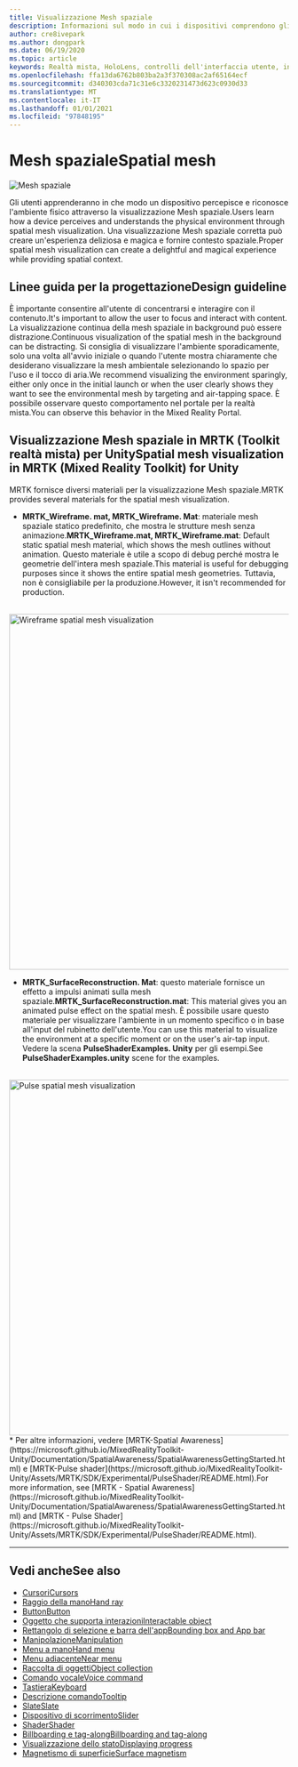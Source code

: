 ```yaml
---
title: Visualizzazione Mesh spaziale
description: Informazioni sul modo in cui i dispositivi comprendono gli ambienti fisici che usano mesh spaziali.
author: cre8ivepark
ms.author: dongpark
ms.date: 06/19/2020
ms.topic: article
keywords: Realtà mista, HoloLens, controlli dell'interfaccia utente, interazione, interfaccia utente, UX, progettazione di UX, interfaccia utente spaziale, interazione spaziale, interfaccia utente 3D, UX 3D, auricolare in realtà mista, auricolare di realtà mista di Windows, auricolare della realtà virtuale, HoloLens, MRTK, Toolkit realtà mista
ms.openlocfilehash: ffa13da6762b803ba2a3f370308ac2af65164ecf
ms.sourcegitcommit: d340303cda71c31e6c3320231473d623c0930d33
ms.translationtype: MT
ms.contentlocale: it-IT
ms.lasthandoff: 01/01/2021
ms.locfileid: "97848195"
---
```

# <a name="spatial-mesh"></a><span data-ttu-id="595f0-104">Mesh spaziale</span><span class="sxs-lookup"><span data-stu-id="595f0-104">Spatial mesh</span></span>

![Mesh spaziale](images/MRTK_PulseShader_SpatialMesh.gif)

<span data-ttu-id="595f0-106">Gli utenti apprenderanno in che modo un dispositivo percepisce e riconosce l'ambiente fisico attraverso la visualizzazione Mesh spaziale.</span><span class="sxs-lookup"><span data-stu-id="595f0-106">Users learn how a device perceives and understands the physical environment through spatial mesh visualization.</span></span> <span data-ttu-id="595f0-107">Una visualizzazione Mesh spaziale corretta può creare un'esperienza deliziosa e magica e fornire contesto spaziale.</span><span class="sxs-lookup"><span data-stu-id="595f0-107">Proper spatial mesh visualization can create a delightful and magical experience while providing spatial context.</span></span>  

## <a name="design-guideline"></a><span data-ttu-id="595f0-108">Linee guida per la progettazione</span><span class="sxs-lookup"><span data-stu-id="595f0-108">Design guideline</span></span>

<span data-ttu-id="595f0-109">È importante consentire all'utente di concentrarsi e interagire con il contenuto.</span><span class="sxs-lookup"><span data-stu-id="595f0-109">It's important to allow the user to focus and interact with content.</span></span> <span data-ttu-id="595f0-110">La visualizzazione continua della mesh spaziale in background può essere distrazione.</span><span class="sxs-lookup"><span data-stu-id="595f0-110">Continuous visualization of the spatial mesh in the background can be distracting.</span></span> <span data-ttu-id="595f0-111">Si consiglia di visualizzare l'ambiente sporadicamente, solo una volta all'avvio iniziale o quando l'utente mostra chiaramente che desiderano visualizzare la mesh ambientale selezionando lo spazio per l'uso e il tocco di aria.</span><span class="sxs-lookup"><span data-stu-id="595f0-111">We recommend visualizing the environment sparingly, either only once in the initial launch or when the user clearly shows they want to see the environmental mesh by targeting and air-tapping space.</span></span> <span data-ttu-id="595f0-112">È possibile osservare questo comportamento nel portale per la realtà mista.</span><span class="sxs-lookup"><span data-stu-id="595f0-112">You can observe this behavior in the Mixed Reality Portal.</span></span>
<br>

## <a name="spatial-mesh-visualization-in-mrtk-mixed-reality-toolkit-for-unity"></a><span data-ttu-id="595f0-113">Visualizzazione Mesh spaziale in MRTK (Toolkit realtà mista) per Unity</span><span class="sxs-lookup"><span data-stu-id="595f0-113">Spatial mesh visualization in MRTK (Mixed Reality Toolkit) for Unity</span></span>

<span data-ttu-id="595f0-114">MRTK fornisce diversi materiali per la visualizzazione Mesh spaziale.</span><span class="sxs-lookup"><span data-stu-id="595f0-114">MRTK provides several materials for the spatial mesh visualization.</span></span>

- <span data-ttu-id="595f0-115">**MRTK_Wireframe. mat, MRTK_Wireframe. Mat**: materiale mesh spaziale statico predefinito, che mostra le strutture mesh senza animazione.</span><span class="sxs-lookup"><span data-stu-id="595f0-115">**MRTK_Wireframe.mat, MRTK_Wireframe.mat**: Default static spatial mesh material, which shows the mesh outlines without animation.</span></span> <span data-ttu-id="595f0-116">Questo materiale è utile a scopo di debug perché mostra le geometrie dell'intera mesh spaziale.</span><span class="sxs-lookup"><span data-stu-id="595f0-116">This material is useful for debugging purposes since it shows the entire spatial mesh geometries.</span></span> <span data-ttu-id="595f0-117">Tuttavia, non è consigliabile per la produzione.</span><span class="sxs-lookup"><span data-stu-id="595f0-117">However, it isn't recommended for production.</span></span>
<br>
<img src="images/SurfaceReconstruction.jpg" alt="Wireframe spatial mesh visualization" width="640px">

- <span data-ttu-id="595f0-118">**MRTK_SurfaceReconstruction. Mat**: questo materiale fornisce un effetto a impulsi animati sulla mesh spaziale.</span><span class="sxs-lookup"><span data-stu-id="595f0-118">**MRTK_SurfaceReconstruction.mat**: This material gives you an animated pulse effect on the spatial mesh.</span></span> <span data-ttu-id="595f0-119">È possibile usare questo materiale per visualizzare l'ambiente in un momento specifico o in base all'input del rubinetto dell'utente.</span><span class="sxs-lookup"><span data-stu-id="595f0-119">You can use this material to visualize the environment at a specific moment or on the user's air-tap input.</span></span> <span data-ttu-id="595f0-120">Vedere la scena **PulseShaderExamples. Unity** per gli esempi.</span><span class="sxs-lookup"><span data-stu-id="595f0-120">See **PulseShaderExamples.unity** scene for the examples.</span></span>
<br>
<img src="images/MRTK_SRMesh_Pulse.jpg" alt="Pulse spatial mesh visualization" width="640px">
* <span data-ttu-id="595f0-121">Per altre informazioni, vedere [MRTK-Spatial Awareness](https://microsoft.github.io/MixedRealityToolkit-Unity/Documentation/SpatialAwareness/SpatialAwarenessGettingStarted.html) e [MRTK-Pulse shader](https://microsoft.github.io/MixedRealityToolkit-Unity/Assets/MRTK/SDK/Experimental/PulseShader/README.html).</span><span class="sxs-lookup"><span data-stu-id="595f0-121">For more information, see [MRTK - Spatial Awareness](https://microsoft.github.io/MixedRealityToolkit-Unity/Documentation/SpatialAwareness/SpatialAwarenessGettingStarted.html) and [MRTK - Pulse Shader](https://microsoft.github.io/MixedRealityToolkit-Unity/Assets/MRTK/SDK/Experimental/PulseShader/README.html).</span></span>

<br>

---

## <a name="see-also"></a><span data-ttu-id="595f0-122">Vedi anche</span><span class="sxs-lookup"><span data-stu-id="595f0-122">See also</span></span>

* [<span data-ttu-id="595f0-123">Cursori</span><span class="sxs-lookup"><span data-stu-id="595f0-123">Cursors</span></span>](cursors.md)
* [<span data-ttu-id="595f0-124">Raggio della mano</span><span class="sxs-lookup"><span data-stu-id="595f0-124">Hand ray</span></span>](point-and-commit.md)
* [<span data-ttu-id="595f0-125">Button</span><span class="sxs-lookup"><span data-stu-id="595f0-125">Button</span></span>](button.md)
* [<span data-ttu-id="595f0-126">Oggetto che supporta interazioni</span><span class="sxs-lookup"><span data-stu-id="595f0-126">Interactable object</span></span>](interactable-object.md)
* [<span data-ttu-id="595f0-127">Rettangolo di selezione e barra dell'app</span><span class="sxs-lookup"><span data-stu-id="595f0-127">Bounding box and App bar</span></span>](app-bar-and-bounding-box.md)
* [<span data-ttu-id="595f0-128">Manipolazione</span><span class="sxs-lookup"><span data-stu-id="595f0-128">Manipulation</span></span>](direct-manipulation.md)
* [<span data-ttu-id="595f0-129">Menu a mano</span><span class="sxs-lookup"><span data-stu-id="595f0-129">Hand menu</span></span>](hand-menu.md)
* [<span data-ttu-id="595f0-130">Menu adiacente</span><span class="sxs-lookup"><span data-stu-id="595f0-130">Near menu</span></span>](near-menu.md)
* [<span data-ttu-id="595f0-131">Raccolta di oggetti</span><span class="sxs-lookup"><span data-stu-id="595f0-131">Object collection</span></span>](object-collection.md)
* [<span data-ttu-id="595f0-132">Comando vocale</span><span class="sxs-lookup"><span data-stu-id="595f0-132">Voice command</span></span>](voice-input.md)
* [<span data-ttu-id="595f0-133">Tastiera</span><span class="sxs-lookup"><span data-stu-id="595f0-133">Keyboard</span></span>](keyboard.md)
* [<span data-ttu-id="595f0-134">Descrizione comando</span><span class="sxs-lookup"><span data-stu-id="595f0-134">Tooltip</span></span>](tooltip.md)
* [<span data-ttu-id="595f0-135">Slate</span><span class="sxs-lookup"><span data-stu-id="595f0-135">Slate</span></span>](slate.md)
* [<span data-ttu-id="595f0-136">Dispositivo di scorrimento</span><span class="sxs-lookup"><span data-stu-id="595f0-136">Slider</span></span>](slider.md)
* [<span data-ttu-id="595f0-137">Shader</span><span class="sxs-lookup"><span data-stu-id="595f0-137">Shader</span></span>](shader.md)
* [<span data-ttu-id="595f0-138">Billboarding e tag-along</span><span class="sxs-lookup"><span data-stu-id="595f0-138">Billboarding and tag-along</span></span>](billboarding-and-tag-along.md)
* [<span data-ttu-id="595f0-139">Visualizzazione dello stato</span><span class="sxs-lookup"><span data-stu-id="595f0-139">Displaying progress</span></span>](progress.md)
* [<span data-ttu-id="595f0-140">Magnetismo di superficie</span><span class="sxs-lookup"><span data-stu-id="595f0-140">Surface magnetism</span></span>](surface-magnetism.md)
